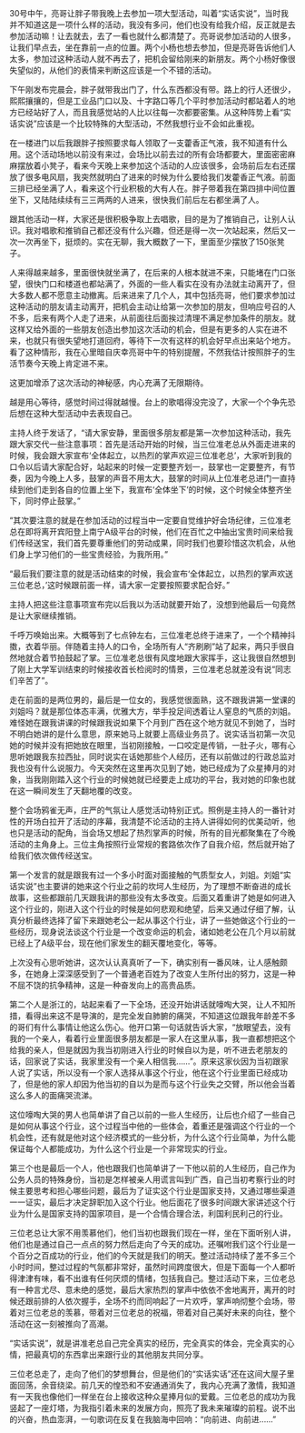 30号中午，亮哥让胖子带我晚上去参加一项大型活动，叫着“实话实说”，当时我并不知道这是一项什么样的活动，我没有多问，他们也没有给我介绍，反正就是去参加活动嘛！让去就去，去了一看也就什么都清楚了。亮哥说参加活动的人很多，让我们早点去，坐在靠前一点的位置。两个小杨也想去参加，但是亮哥告诉他们人太多，参加过这种活动人就不再去了，把机会留给刚来的新朋友。两个小杨好像很失望似的，从他们的表情来判断这应该是一个不错的活动。

下午刚发布完晨会，胖子就带我出门了，什么东西都没有带。路上的行人还很少，熙熙攘攘的，但是工业品门口以及、十字路口等几个平时参加活动时都站着人的地方已经站好了人，而且我感觉站的人比以往每一次都要密集。从这种阵势上看“实话实说”应该是一个比较特殊的大型活动，不然我想行业不会如此重视。

在一楼进门以后我跟胖子按照要求每人领取了一支藿香正气液，我不知道有什么用。这个活动场地以前没有来过，会场比以前去过的所有会场都要大，里面密密麻麻摆放着小凳子，看来今天晚上来参加这个活动的人应该很多，会场前后左右还摆放了很多电风扇，我突然就明白了进来的时候为什么要给我们发藿香正气液。前面三排已经坐满了人，看来这个行业积极的大有人在。胖子带着我在第四排中间位置坐下，又陆陆续续有三三两两的人进来，很快我们前后左右都坐满了人。

跟其他活动一样，大家还是很积极争取上去唱歌，目的是为了推销自己，让别人认识。我对唱歌和推销自己都还没有什么兴趣，但还是得一次一次站起来，然后又一次一次再坐下，挺烦的。实在无聊，我大概数了一下，里面至少摆放了150张凳子。

人来得越来越多，里面很快就坐满了，在后来的人根本就进不来，只能堵在门口张望，很快门口和楼道也都站满了，外面的一些人看实在没有办法就主动离开了，但大多数人都不愿意主动撤离。后来进来了几个人，其中包括亮哥，他们要求参加过这种活动的朋友请主动离开，把机会主动让给第一次参加的朋友，但响应号召的人不多，后来有两个人走了进来，从前面往后面挨过清理不满足参加条件的朋友。就这样又给外面的一些朋友创造出参加这次活动的机会，但是有更多的人实在进不来，也就只有很失望地打道回府，等待下一次有这样的机会好早点出来站个地方。看了这种情形，我在心里暗自庆幸亮哥中午的特别提醒，不然我估计按照胖子的生活节奏今天晚上肯定进不来。

这更加增添了这次活动的神秘感，内心充满了无限期待。

越是用心等待，感觉时间过得就越慢。台上的歌唱得没完没了，大家一个个争先恐后想在这种大型活动中去表现自己。

主持人终于发话了，“请大家安静，里面很多朋友都是第一次参加这种活动，我先跟大家交代一些注意事项：首先是活动开始的时候，当三位准老总从外面走进来的时候，我会跟大家宣布‘全体起立，以热烈的掌声欢迎三位准老总’，大家听到我的口令以后请大家配合好，站起来的时候一定要整齐划一，鼓掌也一定要整齐，有节奏，因为今晚上人多，鼓掌的声音不用太大，鼓掌的时间从上位准老总进门一直持续到他们走到各自的位置上坐下，我宣布‘全体坐下’的时候，这个时候全体整齐坐下，同时停止鼓掌。”

“其次要注意的就是在参加活动的过程当中一定要自觉维护好会场纪律，三位准老总在即将离开宾阳登上南宁A级平台的时候，他们在百忙之中抽出宝贵时间来给我们传经送宝，我们首先要尊重他们的劳动成果，同时我们也要珍惜这次机会，从他们身上学习他们的一些宝贵经验，为我所用。”

“最后我们要注意的就是活动结束的时候，我会宣布‘全体起立，以热烈的掌声欢送三位老总，’这时候跟前面一样，请大家一定要按照要求配合好。”

主持人把这些注意事项宣布完以后我以为活动就要开始了，没想到他最后一句竟然是让大家继续推销。

千呼万唤始出来。大概等到了七点钟左右，三位准老总终于进来了，一个个精神抖擞，衣着华丽。伴随着主持人的口令，全场所有人“齐刷刷”站了起来，两只手很自然地就合着节拍鼓起了掌。三位准老总很有风度地跟大家挥手，这让我很自然想到了刚上大学军训结束的时候接收首长检阅时的情景，三位准老总就差没有说“同志们辛苦了”。

走在前面的是两位男的，最后是一位女的，我感觉很面熟，这不跟我讲第一堂课的刘姐吗？就是那位体态丰满，优雅大方，举手投足间透着让人窒息的气质的刘姐。难怪她在跟我讲课的时候跟我说如果下个月到广西在这个地方就见不到她了，当时不明白她讲的是什么意思，原来她马上就要上高级业务员了。说实话当初第一次见她的时候并没有把她放在眼里，当初刚接触，一口咬定是传销，一肚子火，哪有心思听她跟我东拉西扯，同时说实在话她那些个人经历，还有以前做过的行政总监对我也没有什么说服力。今天突然在这里再次见到了她，她已经成为了众星捧月的对象，当我刚刚踏入这个行业的时候她就已经要走上成功的平台，我对她的印象也就在这一瞬间发生了天翻地覆的改变。

整个会场鸦雀无声，庄严的气氛让人感觉活动特别正式。照例是主持人的一番针对性的开场白拉开了活动的序幕，我清楚不论活动的主持人讲得如何的优美动听，他也只是活动的配角，当会场又想起了热烈掌声的时候，所有的目光都聚集在了今晚活动的主角身上。三位主角按照行业常规的套路依次作了自我介绍，然后就开始了给我们依次做传经送宝。

第一个发言的就是跟我有过一个多小时面对面接触的气质型女人，刘姐。刘姐“实话实说”也主要讲的她来这个行业之前的坎坷人生经历，为了理想不断奋进的成长故事，这些都跟前几天跟我讲的那些没有太多改变。后面又着重讲了她是如何进入这个行业的，刚进入这个行业的时候是如何悲观和绝望，后来又通过仔细了解，认真分析最终选择了留下来跟她老公一起从事这个行业，讲了一些她做这个行业的一些经历，现身说法谈这个行业是一个改变命运的机会，诸如她老公在几个月以前就已经上了A级平台，现在他们家发生的翻天覆地变化，等等。

上次没有心思听她讲，这次认认真真听了一下，确实别有一番风味，让人感触颇多，在她身上深深感受到了一个普通老百姓为了改变人生所付出的努力，这是一种不屈不饶的抗争精神，这是一种奋发向上的高贵品质。

第二个人是浙江的，站起来看了一下全场，还没开始讲话就嚎啕大哭，让人不知所措，看得出来这不是导演的，是完全发自肺腑的痛哭，不知道这位跟我年龄差不多的哥们有什么事情让他这么伤心。他开口第一句话就告诉大家，“放眼望去，没有我的一个亲人，看着行业里面很多朋友都是一家人在这里从事，我一直都想把这个给我的亲人，但是就因为我当初刚进入行业的时候自以为是，听不进去老朋友的话，回家说了实话，我家里没有一个亲人相信我……”。原来这家伙因为当初跟家人说了实话，所以没有一个家人选择从事这个行业，他在这个行业里面已经成功了，但是他的家人却因为他当初的自以为是而与这个行业失之交臂，所以他会当着这么多人的面痛哭流涕。

这位嚎啕大哭的男人也简单讲了自己以前的一些人生经历，让后也介绍了一些自己是如何从事这个行业，这个过程当中他的一些体会，着重还是强调这个行业的一个机会性，还有就是他对这个经济模式的一些分析，为什么这个行业简单，为什么能保证每个人都能成功，为什么这个行业是一个非常现实的行业。

第三个也是最后一个人，他也跟我们也简单讲了一下他以前的人生经历，自己作为公务人员的特殊身份，当初是怎样被亲人用谎言叫到广西，自己当初考察行业的时候主要思考和担心哪些问题，最后为了证实这个行业是国家支持，又通过哪些渠道一一证实，最后才决定辞职加入这个行业。他后面花了很多时间跟大家讲述这个行业为什么是国家支持的国家项目，是一个合情合理合法，利国利民利己的行业。

三位老总让大家不用羡慕他们，他们当初也跟我们现在一样，坐在下面听别人讲，他们也是通过自己一点点的努力然后走向了今天的成功。还嘱咐我们这个行业是一个百分之百成功的行业，他们的今天就是我们的明天。整过活动持续了差不多三个小时时间，整过过程的气氛都非常好，虽然时间跨度很大，但是下面每一个人都听得津津有味，看不出谁有任何厌烦的情绪，包括我自己。整过活动下来，三位老总有一种言尤尽、意未绝的感觉，最后大家热烈的掌声中依依不舍地离开，离开的时候还跟前排的人依次握手，全场不约而同响起了一片欢呼，掌声响彻整个会场，带着对三位老总的羡慕，带着对三位老总的祝福，带着对自己美好未来的向往，整个活动在这一刻被推向了高潮。

“实话实说”，就是讲准老总自己完全真实的经历，完全真实的体会，完全真实的心情，把最真切的东西拿出来跟行业的其他朋友共同分享。

三位老总走了，走向了他们的梦想舞台，但是他们的“实话实话”还在这间大屋子里面回荡，余音绕梁。前几天的惶恐和不安通通消失了，我内心充满了激情，我知道有一天我也像他们一样坐在台上接收这种众星捧月似的爱戴。三位老总的成功为我竖起了一座灯塔，为我指引着未来的发展方向，照亮了我未来璀璨的前程。说不出的兴奋，热血澎湃，一句歌词在反复在我脑海中回响：“向前进、向前进……”
